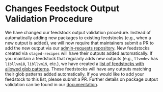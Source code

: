 # Changes Feedstock Output Validation Procedure

We have changed our feedstock output validation procedure. Instead of automatically
adding new packages to existing feedstocks (e.g., when a new output is added), we will now
require that maintainers submit a PR to add the new output via our
[admin-requests repository](https://github.com/conda-forge/admin-requests?tab=readme-ov-file#add-a-package-output-to-a-feedstock).
New feedstocks created via `staged-recipes` will have their outputs added automatically. If you maintain a feedstock
that regularly adds new outputs (e.g., `llvmdev` has `libllvm18`, `libllvm19`, etc.), we have created a
[list of feedstocks with allowed glob patterns](https://github.com/conda-forge/admin-requests/blob/main/.feedstock_outputs_autoreg_allowlist.yml). These feedstocks will have any outputs matching their glob patterns
added automatically. If you would like to add your feedstock to this list, please submit a PR. Further
details on package output validation can be found in our [documentation](https://conda-forge.org/docs/maintainer/infrastructure/#output-validation-and-feedstock-tokens).
